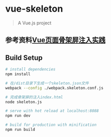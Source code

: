 # vue-skeleton

> A Vue.js project

## 参考资料[Vue页面骨架屏注入实践](https://segmentfault.com/a/1190000014832185)

## Build Setup

``` bash
# install dependencies
npm install

# 在/dist目录下生成一个skeleton.json文件
webpack --config ./webpack.skeleton.conf.js

# 完成骨架屏的注入index.html
node skeleton.js

# serve with hot reload at localhost:8088
npm run dev

# build for production with minification
npm run build

```


